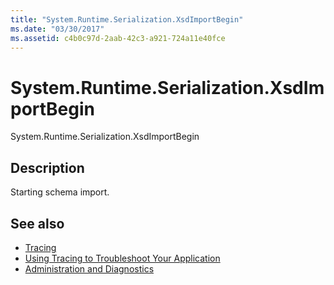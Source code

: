 ```yaml
---
title: "System.Runtime.Serialization.XsdImportBegin"
ms.date: "03/30/2017"
ms.assetid: c4b0c97d-2aab-42c3-a921-724a11e40fce
---
```

# System.Runtime.Serialization.XsdImportBegin
System.Runtime.Serialization.XsdImportBegin  
  
## Description  
 Starting schema import.  
  
## See also

- [Tracing](../../../../../docs/framework/wcf/diagnostics/tracing/index.md)
- [Using Tracing to Troubleshoot Your Application](../../../../../docs/framework/wcf/diagnostics/tracing/using-tracing-to-troubleshoot-your-application.md)
- [Administration and Diagnostics](../../../../../docs/framework/wcf/diagnostics/index.md)
